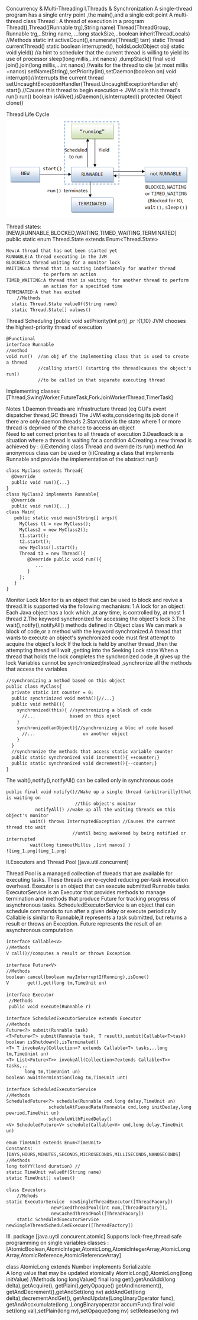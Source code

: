   Concurrency & Multi-Threading 
  I.Threads & Synchronization
   A single-thread program has a single entry point ,the main(),and a single exit point
   A multi-thread 
   class Thread : A thread of execution in a program 
  Thread(),Thread([Runnable trg],String name)
  Thread(ThreadGroup, Runnable trg,..String name,
        ...long stackSize,..boolean inheritThreadLocals)
  //Methods
  static int activeCount(),enumerate(Thread[] tarr)
  static Thread currentThread()
  static boolean interrupted(), holdsLock(Object obj)
  static void yield() //a hint to scheduler that the current thread is willing to yield its use of processor
        sleep(long millis,..int nanos) ,dumpStack()
  final void join(),join(long millis,...int nanos) //waits for the thread to die (at most millis +nanos)
           setName(String),setPriority(int),setDaemon(boolean on)
  void interrupt()//Interrupts the current thread
       setUncaughtExceptionHandler(Thread.UncaughtExceptionHandler eh)
       start() //Causes this thread to begin execution-> JVM calls this thread's run()
       run()
  boolean isAlive(),isDaemon(),isInterrupted()
  protected Object clone()
  
  
  Thread Life Cycle
 ![img.png](img.png)

  Thread states:[NEW,RUNNABLE,BLOCKED,WAITING,TIMED_WAITING,TERMINATED]
  public static enum Thread.State extends Enum<Thread.State>
  
    New:A thread that has not been started yet
    RUNNABLE:A thread executing in the JVM
    BLOCKED:A thread waiting for a monitor lock
    WAITING:A thread that is waiting indefinately for another thread 
                  to perform an action
    TIMED_WAITING:A thread that is waiting  for another thread to perform 
                  an action for a specified time
    TERMINATED:A that has exited
        //Methods
      static Thread.State valueOf(String name)
      static Thread.State[] values()

  Thread Scheduling [public void setPriority(int pr)] ,pr :{1,10}
  JVM chooses the highest-priority thread of execution
    
  
  

    @Functional
    interface Runnable 
    //method
    void run()  //an obj of the implementing class that is used to create a thread
                //calling start() (starting the thread)causes the object's run() 
                //to be called in that separate executing thread 
 Implementing classes:[Thread,SwingWorker,FutureTask,ForkJoinWorkerThread,TimerTask]


 Notes
  1.Daemon threads are infrastructure thread (eq GUI's event dispatcher thread,GC thread)
    The JVM exits,considering its job done if there are only daemon threads
  2.Starvation is the state where 1 or more thread is deprived of the chance to access an object    
    Need to set correct priorities to all threads of execution
  3.Deadloack is a situation where a thread is waiting for a condition 
  4.Creating a new thread is achieved by :
  (i)Extending class Thread and override its run() method.An anonymous class can be used
     or
  (ii)Creating a class that implements Runnable and provide the implementation of the abstract run()

    class Myclass extends Thread{
      @Override 
      public void run(){...}
    }
    class MyClass2 implements Runnable{
      @Override 
      public void run(){...}
    class Main{
       public static void main(String[] args){
         MyClass t1 = new MyClass();
         MyClass2 = new MyClass2();
         t1.start();
         t2.statrt();
         new Myclass().start();
         Thread t3 = new Thread(){
            @Override public void run(){
               ...
            }
         };
       }
    }
  Monitor Lock
  Monitor is an object that can be used to block and revive a thread.It is supported via 
the following mechanism:
    1.A lock for an object: Each Java object has a lock which ,at any time, is controlled by,
      at most 1 thread
    2.The keyword synchronized for accessing the object's lock
    3.The wait(),notify(),notifyAll() methods defined in Object class 
 We can mark a block of code,or a method with the keyword synchronized.A thread that wants to execute
  an object's synchronized code must first attempt to acquire the object's lock 
 If the lock is held by another thread ,then the attempting thread will wait ,getting into the Seeking Lock
  state 
 When a thread that holds the lock completes the synchronized code ,it gives up the lock
 Variables cannot be synchronized;Instead ,synchronize all the methods that access the variables

    //synchronizing a method based on this object
    public class MyClass{
      private static int counter = 0; 
      public synchrinized void methA(){//...}
      public void methB(){
        synchronized(this){ //synchronizing a block of code 
          //...             based on this oject
        }
        synchronized(anObject){//synchronizing a bloc of code based
          //...                  on another object
        }
      }
      //synchronize the methods that access static variable counter
      public static synchronized void increment(){ ++counter;}
      public static synchronized void decrement(){--counter;}
    }
 The wait(),notify(),notifyAll() can be called only in synchronous code 
 
    public final void notify()//Wake up a single thread (arbitrarilly)that is waiting on 
                              //this object's monitor
               notifyAll() //wake up all the waiting threads on this object's monitor
             wait() throws InterruptedException //Causes the current thread tto wait 
                             //until being awakened by being notified or interrupted
             wait(long timeoutMillis ,[int nanos] )
    ![img_1.png](img_1.png)
 
 II.Executors and Thread Pool [java.util.concurrent]
 
 Thread Pool is a managed collection of threads that are available for executing tasks.
 These threads are re-cycled reducing per-task invocation overhead.
 Executor is an object that can execute submitted Runnable tasks
 ExecutorService is an Executor  that provides methods to manage termination and methods
 that produce  Future for tracking progress of asynchronous tasks. 
 ScheduledExecutorService is an object that can schedule commands to run after a given 
 delay or execute periodically
 Callable is  similar to Runnable,it represents a task submitted, but returns a result 
 or throws an Exception.
 Future represents the result of an asynchronous computation

    interface Callable<V>
    //Methods
    V call()//computes a result or throws Exception

    interface Future<V>
    //Methods
    boolean cancel(boolean mayInterruptIfRunning),isDone()
    V       get(),get(long tm,TimeUnit un)

    interface Executor 
     //Methods
     public void execute(Runnable r)
    
    interface ScheduledExecutorService extends Executor
    //Methods
    Future<?> submit(Runnable task)
    <T>Future<T> submit(Runnable task, T result),sumbit(Callable<T>task)
    boolean isShutdown(),isTerminated()
    <T> T invokeAny(Collection<? extends Callable<T> tasks,..long tm,TimeUnint un)
    <T> List<Future<T>> invokeAll(Collection<?extends Callable<T>> tasks,..
           long tm,TimeUnint un)
    boolean awaitTermination(long tm,TimeUnit unt)
   
    interface ScheduledExecutorService
    //Methods
    ScheduledFuture<?> schedule(Runnable cmd.long delay,TimeUnit un)
                    scheduleAtFiexedRate(Runnable cmd,long initDeolay,long pewriod,TimeUnit un)
                    scheduleWithFixedDelay() 
    <V> ScheduledFuture<V> schedule(Callable<V> cmd,long delay,TimeUnit un)
    
    emum TimeUnit extends Enum<TimeUnit>
    Constants: [DAYS,HOURS,MINUTES,SECONDS,MICROSECONDS,MILLISECONDS,NANOSECONDS]
    //Methods 
    long toYYY(lond duration) //
    static TimeUnit valueOf(String name)
    static TimeUnit[] values()
    
    class Executors 
        //Mehods
    static ExecutorService  newSingleThreadExecutor([ThreadFacory])
                     newFixedThreadPool(int num,[ThreadFactory]),
                     newCachedThreadPool([ThreadFacory])
        static ScheduledExecutorService newSingleThreadScheduledExecuor([ThreadFactory])
         

 III. package [java.uytil.concurent.atomic]
 Supports lock-free,thread safe  programming on single variables
 classes :[AtomicBoolean,AtomicInteger,AtomicLong,AtomicIntegerArray,AtomicLongArray,AtomicReference,AtomicReferenceArray]

 class AtomicLong extends Number implements Serializable  
  A long value that may be updated atomically
   AtomicLong(),AtomicLong(long initValue)
  //Methods
  long longValue()
  final long get(),getAndAdd(long delta),getAcquire(),
          getPlain(),getyOpaque()
          getAndIncrement(), getAndDecrement(),getAndSet(long nv)
          addAndGet(long delta),decrementAndGet(),
          getAndUpdate(LongUnaryOperator func),
          getAndAccxumulate(long ,LongBinaryoperator accumFunc)
  final void set(long val),setPlain(long nv),setOpaque(long nv)
              setRelease(long nv)
        